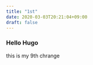 ```yaml
---
title: "1st"
date: 2020-03-03T20:21:04+09:00
draft: false
---
```


### Hello Hugo
this is my 9th chrange
